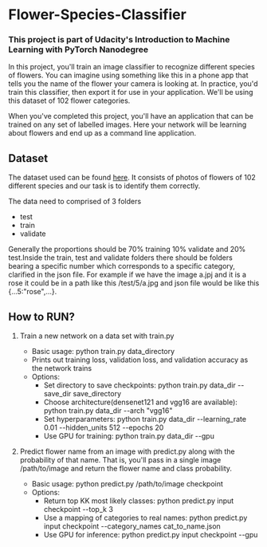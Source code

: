 # Flower-Species-Classifier
### This project is part of Udacity's Introduction to Machine Learning with PyTorch Nanodegree


In this project, you'll train an image classifier to recognize different species of flowers. You can imagine using something like this in a phone app that tells you the name of the flower your camera is looking at. In practice, you'd train this classifier, then export it for use in your application. We'll be using this dataset of 102 flower categories.

When you've completed this project, you'll have an application that can be trained on any set of labelled images. Here your network will be learning about flowers and end up as a command line application.


## Dataset

The dataset used can be found [here](https://www.robots.ox.ac.uk/~vgg/data/flowers/102/index.html). It consists of photos of flowers of 102 different species and our task is to identify them correctly.

The data need to comprised of 3 folders
   - test
   - train
   - validate 

Generally the proportions should be 70% training 10% validate and 20% test.Inside the train, test and validate folders there should be folders bearing a specific number which corresponds to a specific category, clarified in the json file. For example if we have the image a.jpj and it is a rose it could be in a path like this /test/5/a.jpg and json file would be like this {...5:"rose",...}. 

## How to RUN?

1. Train a new network on a data set with train.py

    - Basic usage: python train.py data_directory
    - Prints out training loss, validation loss, and validation accuracy as the network trains
    - Options:
      - Set directory to save checkpoints: python train.py data_dir --save_dir save_directory
      - Choose architecture(densenet121 and vgg16 are available): python train.py data_dir --arch "vgg16"
      - Set hyperparameters: python train.py data_dir --learning_rate 0.01 --hidden_units 512 --epochs 20
      - Use GPU for training: python train.py data_dir --gpu

2. Predict flower name from an image with predict.py along with the probability of that name. That is, you'll pass in a single image /path/to/image and return the flower name and class probability.

    - Basic usage: python predict.py /path/to/image checkpoint
    - Options:
      - Return top KK most likely classes: python predict.py input checkpoint --top_k 3
      - Use a mapping of categories to real names: python predict.py input checkpoint --category_names cat_to_name.json
      - Use GPU for inference: python predict.py input checkpoint --gpu
      
